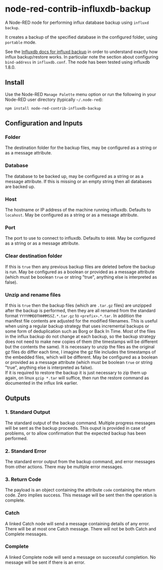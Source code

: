 # node-red-contrib-influxdb-backup
A Node-RED node for performing influx database backup using `influxd backup`.

It creates a backup of the specified database in the configured folder, using `portable` mode.

See the [Influxdb docs for influxd backup](https://docs.influxdata.com/influxdb/v1.8/administration/backup_and_restore/) in order to understand exactly how influx backup/restore works.  In particular note the section about configuring `bind-address` in `influxdb.conf`.  The node has been tested using influxdb 1.8.0.

## Install

Use the Node-RED `Manage Palette` menu option or run the following in your Node-RED user directory (typically `~/.node-red`):

    npm install node-red-contrib-influxdb-backup

## Configuration and Inputs

### Folder
The destination folder for the backup files, may be configured as a string or as a message attribute.

### Database
The database to be backed up, may be configured as a string or as a message attribute.  If this is missing or an empty string then all databases are backed up.

### Host
The hostname or IP address of the machine running influxdb. Defaults to `locahost`. May be configured as a string or as a message attribute.

### Port
The port to use to connect to influxdb. Defaults to `8088`. May be configured as a string or as a message attribute.

### Clear destination folder
If this is `true` then any previous backup files are deleted before the backup is run.  May be configured as a boolean or provided as a message attribute (which must be boolean `true` or string "true", anything else is interpreted as false).

### Unzip and rename files
If this is `true` then the backup files (which are `.tar.gz` files) are unzipped after the backup is performed, then they are all renamed from the standard format `YYYYMMDDTHHMMSSZ.*.tar.gz` to `<prefix>.*.tar`.  In addition the manifest file contents are adjusted for the modified filenames.  This is useful when using a regular backup strategy that uses incremental backups or some form of deduplication such as Borg or Back In Time.  Most of the files in the influx backup do not change at each backup, so the backup strategy does not need to make new copies of them (the timestamps will be different but the contents the same).  It is necessary to unzip the files as the original gz files do differ each time, I imagine the gz file includes the timestamps of the embedded files, which will be different.  May be configured as a boolean or provided as a message attribute (which must be boolean `true` or string "true", anything else is interpreted as false).  
If it is required to restore the backup it is just necessary to zip them up again, on linux `gzip *.tar` will suffice, then run the restore command as documented in the influx link earlier.

## Outputs
### 1. Standard Output 
The standard output of the backup command.  Multiple progress messages will be sent as the backup proceeds.  This ouput is provided in case of problems, or to allow confirmation that the expected backup has been performed.

### 2. Standard Error
The standard error output from the backup command, and error messages from other actions.  There may be multiple error messages.

### 3. Return Code
The payload is an object containing the attribute `code` containing the return code. Zero implies success.  This message will be sent then the operation is complete.

### Catch
A linked Catch node will send a message containing details of any error.  There will be at most one Catch message.  There will not be both Catch and Complete messages.

### Complete
A linked Complete node will send a message on successful completion.  No message will be sent if there is an error.


